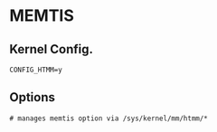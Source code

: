 # MEMTIS

## Kernel Config.
```
CONFIG_HTMM=y
```

## Options
```
# manages memtis option via /sys/kernel/mm/htmm/*
```
